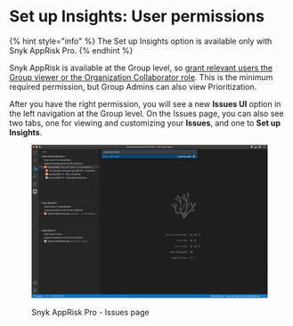 # Set up Insights: User permissions

{% hint style="info" %}
The Set up Insights option is available only with Snyk AppRisk Pro.
{% endhint %}

Snyk AppRisk is available at the Group level, so [grant relevant users the Group viewer or the Organization Collaborator role](../../../snyk-admin/user-roles/user-role-management.md#manage-roles). This is the minimum required permission, but Group Admins can also view Prioritization.

After you have the right permission, you will see a new **Issues UI** option in the left navigation at the Group level. On the Issues page, you can also see two tabs, one for viewing and customizing your **Issues**, and one to **Set up Insights**.

<figure><img src="../../../.gitbook/assets/image (455).png" alt="Snyk AppRisk Pro - Issues page"><figcaption><p>Snyk AppRisk Pro - Issues page</p></figcaption></figure>
